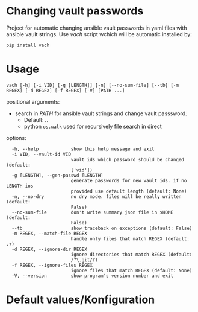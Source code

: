 # Changing vault passwords
Project for automatic changing ansible vault passwords in yaml files with ansible vault strings. Use *vach* script wchich will be automatic installed by:
```
pip install vach
```

# Usage

```
vach [-h] [-i VID] [-g [LENGTH]] [-n] [--no-sum-file] [--tb] [-m REGEX] [-d REGEX] [-f REGEX] [-V] [PATH ...]
```
positional arguments:
- search in  *PATH* for ansible vault strings and change vault passsword. 
  - Default: *.*. 
  - python `os.walk` used for recursively file search in direct

options:
```
  -h, --help            show this help message and exit
  -i VID, --vault-id VID
                        vault ids which password should be changed (default:
                        ['vid'])
  -g [LENGTH], --gen-passwd [LENGTH]
                        generate passwords for new vault ids. if no LENGTH ios
                        provided use default length (default: None)
  -n, --no-dry          no dry mode. files will be really written (default:
                        False)
  --no-sum-file         don't write summary json file in $HOME (default:
                        False)
  --tb                  show traceback on exceptions (default: False)
  -m REGEX, --match-file REGEX
                        handle only files that match REGEX (default: .+)
  -d REGEX, --ignore-dir REGEX
                        ignore directories that match REGEX (default:
                        /?\.git/?)
  -f REGEX, --ignore-files REGEX
                        ignore files that match REGEX (default: None)
  -V, --version         show program's version number and exit
```

# Default values/Konfiguration


